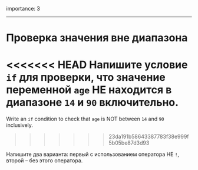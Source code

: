 importance: 3

---

# Проверка значения вне диапазона

<<<<<<< HEAD
Напишите условие `if` для проверки, что значение переменной `age` НЕ находится в диапазоне `14` и `90` включительно.
=======
Write an `if` condition to check that `age` is NOT between `14` and `90` inclusively.
>>>>>>> 23da191b58643387783f38e999f5b05be87d3d93

Напишите два варианта: первый с использованием оператора НЕ `!`, второй – без этого оператора.
